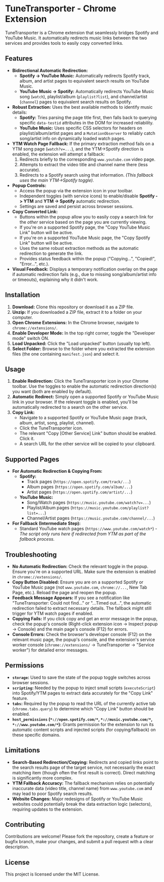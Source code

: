 # TuneTransporter - Chrome Extension

TuneTransporter is a Chrome extension that seamlessly bridges Spotify and YouTube Music. It automatically redirects music links between the two services and provides tools to easily copy converted links.

## Features

*   **Bidirectional Automatic Redirection:**
    *   **Spotify -> YouTube Music:** Automatically redirects Spotify track, album, and artist pages to equivalent search results on YouTube Music.
    *   **YouTube Music -> Spotify:** Automatically redirects YouTube Music song (`watch`), playlist/album (`playlist?list`), and channel/artist (`channel`) pages to equivalent search results on Spotify.
*   **Robust Extraction:** Uses the best available methods to identify music details:
    *   **Spotify:** Tries parsing the page title first, then falls back to querying specific `data-testid` attributes in the DOM for increased reliability.
    *   **YouTube Music:** Uses specific CSS selectors for headers on playlist/album/artist pages and a `MutationObserver` to reliably catch song/artist info on dynamically loaded watch pages.
*   **YTM Watch Page Fallback:** If the primary extraction method fails on a YTM song page (`watch?v=...`), and the YTM->Spotify direction is enabled, the extension will attempt a fallback:
    1.  Redirects briefly to the corresponding `www.youtube.com` video page.
    2.  Attempts to extract the video title and channel name there (less accurate).
    3.  Redirects to a Spotify search using that information.
    *(This fallback uses the main YTM->Spotify toggle).*
*   **Popup Controls:**
    *   Access the popup via the extension icon in your toolbar.
    *   Independent toggles (with service icons) to enable/disable **Spotify -> YTM** and **YTM -> Spotify** automatic redirection.
    *   Settings are saved and persist across browser sessions.
*   **Copy Converted Link:**
    *   Buttons within the popup allow you to easily copy a search link for the *other* service based on the page you are currently viewing.
    *   If you're on a supported Spotify page, the "Copy YouTube Music Link" button will be active.
    *   If you're on a supported YouTube Music page, the "Copy Spotify Link" button will be active.
    *   Uses the same robust extraction methods as the automatic redirection to generate the link.
    *   Provides status feedback within the popup ("Copying...", "Copied!", "Error...", etc.).
*   **Visual Feedback:** Displays a temporary notification overlay on the page if automatic redirection fails (e.g., due to missing song/album/artist info or timeouts), explaining why it didn't work.

## Installation

1.  **Download:** Clone this repository or download it as a ZIP file.
2.  **Unzip:** If you downloaded a ZIP file, extract it to a folder on your computer.
3.  **Open Chrome Extensions:** In the Chrome browser, navigate to `chrome://extensions/`.
4.  **Enable Developer Mode:** In the top right corner, toggle the "Developer mode" switch ON.
5.  **Load Unpacked:** Click the "Load unpacked" button (usually top left).
6.  **Select Folder:** Browse to the folder where you extracted the extension files (the one containing `manifest.json`) and select it.

## Usage

1.  **Enable Redirection:** Click the TuneTransporter icon in your Chrome toolbar. Use the toggles to enable the automatic redirection direction(s) you want (both are enabled by default).
2.  **Automatic Redirect:** Simply open a supported Spotify or YouTube Music link in your browser. If the relevant toggle is enabled, you'll be automatically redirected to a search on the other service.
3.  **Copy Link:**
    *   Navigate to a supported Spotify or YouTube Music page (track, album, artist, song, playlist, channel).
    *   Click the TuneTransporter icon.
    *   The relevant "Copy [Other Service] Link" button should be enabled. Click it.
    *   A search URL for the other service will be copied to your clipboard.

## Supported Pages

*   **For Automatic Redirection & Copying From:**
    *   **Spotify:**
        *   Track pages (`https://open.spotify.com/track/...`)
        *   Album pages (`https://open.spotify.com/album/...`)
        *   Artist pages (`https://open.spotify.com/artist/...`)
    *   **YouTube Music:**
        *   Song/Watch pages (`https://music.youtube.com/watch?v=...`)
        *   Playlist/Album pages (`https://music.youtube.com/playlist?list=...`)
        *   Channel/Artist pages (`https://music.youtube.com/channel/...`)
*   **For Fallback (Intermediate Step):**
    *   Standard YouTube watch pages (`https://www.youtube.com/watch*`) - *The script only runs here if redirected from YTM as part of the fallback process.*

## Troubleshooting

*   **No Automatic Redirection:** Check the relevant toggle in the popup. Ensure you're on a supported URL. Make sure the extension is enabled in `chrome://extensions/`.
*   **Copy Button Disabled:** Ensure you are on a supported Spotify or YouTube Music page (not `www.youtube.com`, `chrome://...`, New Tab Page, etc.). Reload the page and reopen the popup.
*   **Feedback Message Appears:** If you see a notification like "TuneTransporter: Could not find..." or "...Timed out...", the automatic redirection failed to extract necessary details. The fallback might still trigger for YTM watch pages if enabled.
*   **Copying Fails:** If you click copy and get an error message in the popup, check the popup's console (Right-click extension icon -> Inspect popup -> Console) and the main page's console (F12) for errors.
*   **Console Errors:** Check the browser's developer console (F12) on the relevant music page, the popup's console, and the extension's service worker console (`chrome://extensions/` -> TuneTransporter -> "Service worker") for detailed error messages.

## Permissions

*   **`storage`:** Used to save the state of the popup toggle switches across browser sessions.
*   **`scripting`:** Needed by the popup to inject small scripts (`executeScript`) into Spotify/YTM pages to extract data accurately for the "Copy Link" feature.
*   **`tabs`:** Required by the popup to read the URL of the currently active tab (`chrome.tabs.query`) to determine which "Copy Link" button should be enabled.
*   **`host_permissions` (`*://open.spotify.com/*`, `*://music.youtube.com/*`, `*://www.youtube.com/*`):** Grants permission for the extension to run its automatic content scripts and injected scripts (for copying/fallback) on these specific domains.

## Limitations

*   **Search-Based Redirection/Copying:** Redirects and copied links point to the search results page of the target service, not necessarily the exact matching item (though often the first result is correct). Direct matching is significantly more complex.
*   **YTM Fallback Accuracy:** The fallback mechanism relies on potentially inaccurate data (video title, channel name) from `www.youtube.com` and may lead to poor Spotify search results.
*   **Website Changes:** Major redesigns of Spotify or YouTube Music websites could potentially break the data extraction logic (selectors), requiring updates to the extension.

## Contributing

Contributions are welcome! Please fork the repository, create a feature or bugfix branch, make your changes, and submit a pull request with a clear description.

## License

This project is licensed under the MIT License.
